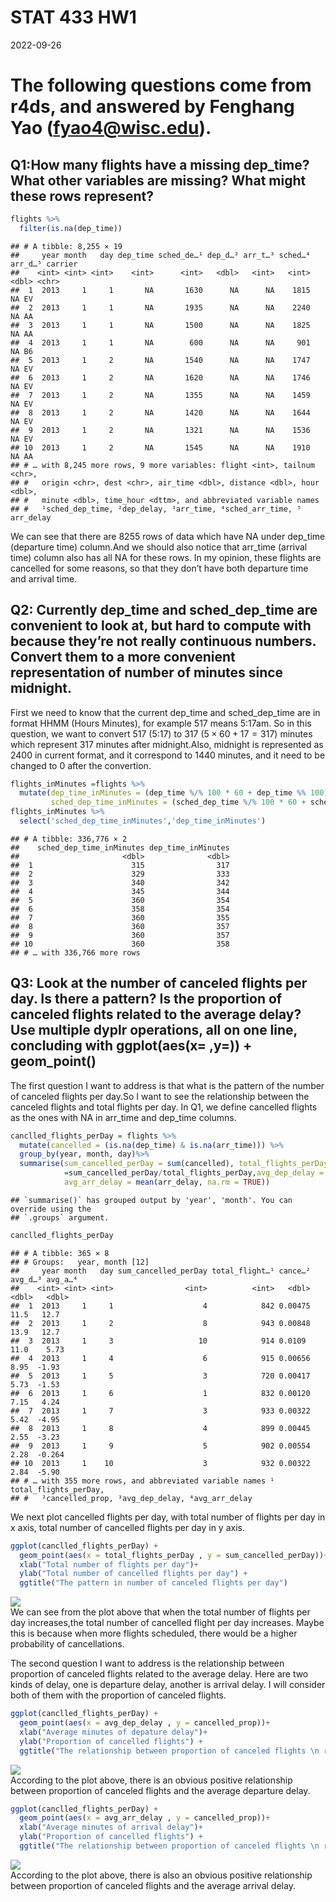 STAT 433 HW1
================
2022-09-26

# The following questions come from r4ds, and answered by Fenghang Yao (<fyao4@wisc.edu>).

## Q1:How many flights have a missing dep_time? What other variables are missing? What might these rows represent?

``` r
flights %>%
  filter(is.na(dep_time))
```

    ## # A tibble: 8,255 × 19
    ##     year month   day dep_time sched_de…¹ dep_d…² arr_t…³ sched…⁴ arr_d…⁵ carrier
    ##    <int> <int> <int>    <int>      <int>   <dbl>   <int>   <int>   <dbl> <chr>  
    ##  1  2013     1     1       NA       1630      NA      NA    1815      NA EV     
    ##  2  2013     1     1       NA       1935      NA      NA    2240      NA AA     
    ##  3  2013     1     1       NA       1500      NA      NA    1825      NA AA     
    ##  4  2013     1     1       NA        600      NA      NA     901      NA B6     
    ##  5  2013     1     2       NA       1540      NA      NA    1747      NA EV     
    ##  6  2013     1     2       NA       1620      NA      NA    1746      NA EV     
    ##  7  2013     1     2       NA       1355      NA      NA    1459      NA EV     
    ##  8  2013     1     2       NA       1420      NA      NA    1644      NA EV     
    ##  9  2013     1     2       NA       1321      NA      NA    1536      NA EV     
    ## 10  2013     1     2       NA       1545      NA      NA    1910      NA AA     
    ## # … with 8,245 more rows, 9 more variables: flight <int>, tailnum <chr>,
    ## #   origin <chr>, dest <chr>, air_time <dbl>, distance <dbl>, hour <dbl>,
    ## #   minute <dbl>, time_hour <dttm>, and abbreviated variable names
    ## #   ¹​sched_dep_time, ²​dep_delay, ³​arr_time, ⁴​sched_arr_time, ⁵​arr_delay

We can see that there are 8255 rows of data which have NA under dep_time
(departure time) column.And we should also notice that arr_time (arrival
time) column also has all NA for these rows. In my opinion, these
flights are cancelled for some reasons, so that they don’t have both
departure time and arrival time.

## Q2: Currently dep_time and sched_dep_time are convenient to look at, but hard to compute with because they’re not really continuous numbers. Convert them to a more convenient representation of number of minutes since midnight.

First we need to know that the current dep_time and sched_dep_time are
in format HHMM (Hours Minutes), for example 517 means 5:17am. So in this
question, we want to convert 517 (5:17) to 317 $(5\times60 + 17 = 317)$
minutes which represent 317 minutes after midnight.Also, midnight is
represented as 2400 in current format, and it correspond to 1440
minutes, and it need to be changed to 0 after the convertion.

``` r
flights_inMinutes =flights %>%
  mutate(dep_time_inMinutes = (dep_time %/% 100 * 60 + dep_time %% 100)%%1440,
         sched_dep_time_inMinutes = (sched_dep_time %/% 100 * 60 + sched_dep_time %% 100)%%1440)
flights_inMinutes %>%
  select('sched_dep_time_inMinutes','dep_time_inMinutes')
```

    ## # A tibble: 336,776 × 2
    ##    sched_dep_time_inMinutes dep_time_inMinutes
    ##                       <dbl>              <dbl>
    ##  1                      315                317
    ##  2                      329                333
    ##  3                      340                342
    ##  4                      345                344
    ##  5                      360                354
    ##  6                      358                354
    ##  7                      360                355
    ##  8                      360                357
    ##  9                      360                357
    ## 10                      360                358
    ## # … with 336,766 more rows

## Q3: Look at the number of canceled flights per day. Is there a pattern? Is the proportion of canceled flights related to the average delay? Use multiple dyplr operations, all on one line, concluding with ggplot(aes(x= ,y=)) + geom_point()

The first question I want to address is that what is the pattern of the
number of canceled flights per day.So I want to see the relationship
between the canceled flights and total flights per day. In Q1, we define
cancelled flights as the ones with NA in arr_time and dep_time columns.

``` r
canclled_flights_perDay = flights %>%
  mutate(cancelled = (is.na(dep_time) & is.na(arr_time))) %>% 
  group_by(year, month, day)%>%
  summarise(sum_cancelled_perDay = sum(cancelled), total_flights_perDay = n(),cancelled_prop
            =sum_cancelled_perDay/total_flights_perDay,avg_dep_delay = mean(dep_delay, na.rm = TRUE),
            avg_arr_delay = mean(arr_delay, na.rm = TRUE))
```

    ## `summarise()` has grouped output by 'year', 'month'. You can override using the
    ## `.groups` argument.

``` r
canclled_flights_perDay
```

    ## # A tibble: 365 × 8
    ## # Groups:   year, month [12]
    ##     year month   day sum_cancelled_perDay total_flight…¹ cance…² avg_d…³ avg_a…⁴
    ##    <int> <int> <int>                <int>          <int>   <dbl>   <dbl>   <dbl>
    ##  1  2013     1     1                    4            842 0.00475   11.5   12.7  
    ##  2  2013     1     2                    8            943 0.00848   13.9   12.7  
    ##  3  2013     1     3                   10            914 0.0109    11.0    5.73 
    ##  4  2013     1     4                    6            915 0.00656    8.95  -1.93 
    ##  5  2013     1     5                    3            720 0.00417    5.73  -1.53 
    ##  6  2013     1     6                    1            832 0.00120    7.15   4.24 
    ##  7  2013     1     7                    3            933 0.00322    5.42  -4.95 
    ##  8  2013     1     8                    4            899 0.00445    2.55  -3.23 
    ##  9  2013     1     9                    5            902 0.00554    2.28  -0.264
    ## 10  2013     1    10                    3            932 0.00322    2.84  -5.90 
    ## # … with 355 more rows, and abbreviated variable names ¹​total_flights_perDay,
    ## #   ²​cancelled_prop, ³​avg_dep_delay, ⁴​avg_arr_delay

We next plot cancelled flights per day, with total number of flights per
day in x axis, total number of cancelled flights per day in y axis.

``` r
ggplot(canclled_flights_perDay) +
  geom_point(aes(x = total_flights_perDay , y = sum_cancelled_perDay))+
  xlab("Total number of flights per day")+
  ylab("Total number of cancelled flights per day") +
  ggtitle("The pattern in number of canceled flights per day")
```

![](README_files/figure-gfm/unnamed-chunk-4-1.png)<!-- --> <br/> We can
see from the plot above that when the total number of flights per day
increases,the total number of cancelled flight per day increases. Maybe
this is because when more flights scheduled, there would be a higher
probability of cancellations.

The second question I want to address is the relationship between
proportion of canceled flights related to the average delay. Here are
two kinds of delay, one is departure delay, another is arrival delay. I
will consider both of them with the proportion of canceled flights.

``` r
ggplot(canclled_flights_perDay) +
  geom_point(aes(x = avg_dep_delay , y = cancelled_prop))+
  xlab("Average minutes of depature delay")+
  ylab("Proportion of cancelled flights") +
  ggtitle("The relationship between proportion of canceled flights \n related to the average depature delay")
```

![](README_files/figure-gfm/unnamed-chunk-5-1.png)<!-- --> <br/>
According to the plot above, there is an obvious positive relationship
between proportion of canceled flights and the average departure delay.

``` r
ggplot(canclled_flights_perDay) +
  geom_point(aes(x = avg_arr_delay , y = cancelled_prop))+
  xlab("Average minutes of arrival delay")+
  ylab("Proportion of cancelled flights") +
  ggtitle("The relationship between proportion of canceled flights \n related to the average arrival delay")
```

![](README_files/figure-gfm/unnamed-chunk-6-1.png)<!-- --> <br/>
According to the plot above, there is also an obvious positive
relationship between proportion of canceled flights and the average
arrival delay.
